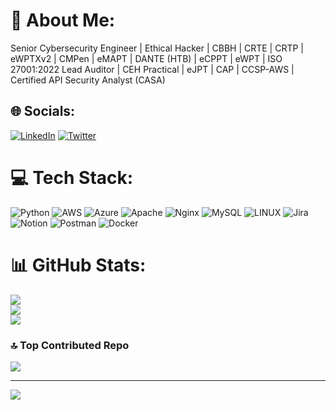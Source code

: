 # 💫 About Me:
Senior Cybersecurity Engineer | Ethical Hacker | CBBH | CRTE | CRTP | eWPTXv2 | CMPen | eMAPT | DANTE (HTB) | eCPPT | eWPT | ISO 27001:2022 Lead Auditor | CEH Practical | eJPT | CAP | CCSP-AWS | Certified API Security Analyst (CASA)

## 🌐 Socials:
[![LinkedIn](https://img.shields.io/badge/LinkedIn-%230077B5.svg?logo=linkedin&logoColor=white)](https://linkedin.com/in/jose-francisco-flores-) [![Twitter](https://img.shields.io/badge/Twitter-%231DA1F2.svg?logo=Twitter&logoColor=white)](https://twitter.com/Fr4nzisko1) 

# 💻 Tech Stack:
![Python](https://img.shields.io/badge/python-3670A0?style=flat&logo=python&logoColor=ffdd54) ![AWS](https://img.shields.io/badge/AWS-%23FF9900.svg?style=flat&logo=amazon-aws&logoColor=white) ![Azure](https://img.shields.io/badge/azure-%230072C6.svg?style=flat&logo=azure-devops&logoColor=white) ![Apache](https://img.shields.io/badge/apache-%23D42029.svg?style=flat&logo=apache&logoColor=white) ![Nginx](https://img.shields.io/badge/nginx-%23009639.svg?style=flat&logo=nginx&logoColor=white) ![MySQL](https://img.shields.io/badge/mysql-%2300f.svg?style=flat&logo=mysql&logoColor=white) ![LINUX](https://img.shields.io/badge/Linux-FCC624?style=flat&logo=linux&logoColor=black) ![Jira](https://img.shields.io/badge/jira-%230A0FFF.svg?style=flat&logo=jira&logoColor=white) ![Notion](https://img.shields.io/badge/Notion-%23000000.svg?style=flat&logo=notion&logoColor=white) ![Postman](https://img.shields.io/badge/Postman-FF6C37?style=flat&logo=postman&logoColor=white) ![Docker](https://img.shields.io/badge/docker-%230db7ed.svg?style=flat&logo=docker&logoColor=white)
# 📊 GitHub Stats:
![](https://github-readme-stats.vercel.app/api?username=Fr4nzisko&theme=tokyonight&hide_border=false&include_all_commits=false&count_private=false)<br/>
![](https://github-readme-streak-stats.herokuapp.com/?user=Fr4nzisko&theme=tokyonight&hide_border=false)<br/>
![](https://github-readme-stats.vercel.app/api/top-langs/?username=Fr4nzisko&theme=tokyonight&hide_border=false&include_all_commits=false&count_private=false&layout=compact)

### 🔝 Top Contributed Repo
![](https://github-contributor-stats.vercel.app/api?username=Fr4nzisko&limit=5&theme=dark&combine_all_yearly_contributions=true)

---
[![](https://visitcount.itsvg.in/api?id=Fr4nzisko&icon=0&color=8)](https://visitcount.itsvg.in)

<!-- Proudly created with GPRM ( https://gprm.itsvg.in ) -->
